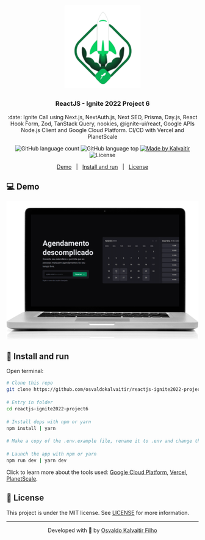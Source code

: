 <h1 align="center">
    <img src="/.github/assets/logo.svg"
    width="200px"
    alt="Logo" />
</h1>

<h3 align="center">
  ReactJS - Ignite 2022 Project 6
</h3>

<p align="center">
  :date: Ignite Call using Next.js, NextAuth.js, Next SEO, Prisma, Day.js, React Hook Form, Zod, TanStack Query, nookies, @ignite-ui/react, Google APIs Node.js Client and Google Cloud Platform. CI/CD with Vercel and PlanetScale

</p>

<p align="center">
  <img alt="GitHub language count" src="https://img.shields.io/github/languages/count/osvaldokalvaitir/reactjs-ignite2022-project6.svg?color=00A83A">

  <img alt="GitHub language top" src="https://img.shields.io/github/languages/top/osvaldokalvaitir/reactjs-ignite2022-project6.svg?color=00A83A">

  <a href="https://kalvaitir.com/">
    <img alt="Made by Kalvaitir" src="https://img.shields.io/badge/made%20by-Kalvaitir-00A83A">
  </a>

  <img alt="License" src="https://img.shields.io/badge/license-MIT-00A83A">
</p>

<p align="center">
  <a href="#computer-demo">Demo</a>&nbsp;&nbsp;&nbsp;|&nbsp;&nbsp;&nbsp;<a href="#wrench-install-and-run">Install and run</a>&nbsp;&nbsp;&nbsp;|&nbsp;&nbsp;&nbsp;<a href="#memo-license">License</a>
</p>

## :computer: Demo

<p align="center">
  <img src="/.github/assets/demo.gif" alt="Demo" />
</p>

## :wrench: Install and run

Open terminal:

```sh
# Clone this repo
git clone https://github.com/osvaldokalvaitir/reactjs-ignite2022-project6

# Entry in folder
cd reactjs-ignite2022-project6

# Install deps with npm or yarn
npm install | yarn

# Make a copy of the .env.example file, rename it to .env and change the variables according to your environment.

# Launch the app with npm or yarn
npm run dev | yarn dev
```

Click to learn more about the tools used: [Google Cloud Platform](https://github.com/osvaldokalvaitir/awesome/blob/main/src/servers/google-cloud-platform.md), [Vercel](https://github.com/osvaldokalvaitir/awesome/blob/main/src/paas/vercel.md), [PlanetScale](https://github.com/osvaldokalvaitir/awesome/blob/main/src/sgdbs/mysql/planetscale.md).

## :memo: License

This project is under the MIT license. See [LICENSE](/LICENSE) for more information.

---

<p align="center">
Developed with 💚 by <a href="https://www.linkedin.com/in/osvaldokalvaitir">Osvaldo Kalvaitir Filho</a>
</p>
